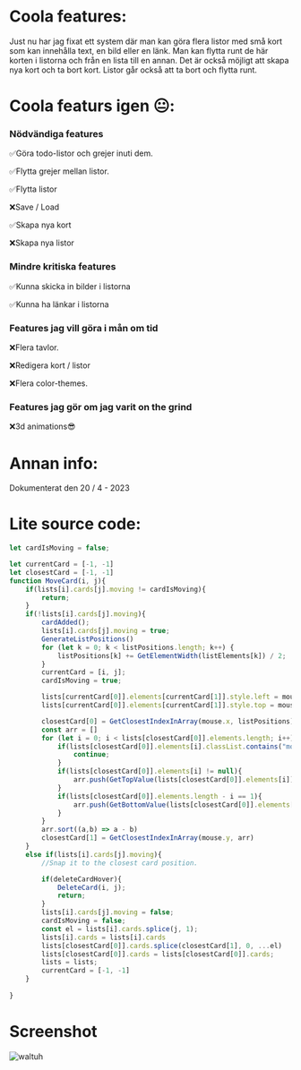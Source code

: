 # Coola features:

Just nu har jag fixat ett system där man kan göra flera listor med små kort som kan innehålla text, en bild eller en länk. Man kan flytta runt de här korten i listorna och från en lista till en annan. Det är också möjligt att skapa nya kort och ta bort kort. Listor går också att ta bort och flytta runt. 

# Coola featurs igen 😐:

### Nödvändiga features

✅Göra todo-listor och grejer inuti dem.

✅Flytta grejer mellan listor.

✅Flytta listor

❌Save / Load

✅Skapa nya kort

❌Skapa nya listor

### Mindre kritiska features

✅Kunna skicka in bilder i listorna

✅Kunna ha länkar i listorna

### Features jag vill göra i mån om tid

❌Flera tavlor.

❌Redigera kort / listor

❌Flera color-themes.

### Features jag gör om jag varit on the grind

❌3d animations😎

# Annan info:

Dokumenterat den 20 / 4 - 2023

# Lite source code:

```js
let cardIsMoving = false;

let currentCard = [-1, -1]
let closestCard = [-1, -1]
function MoveCard(i, j){
    if(lists[i].cards[j].moving != cardIsMoving){
        return;
    }
    if(!lists[i].cards[j].moving){
        cardAdded();
        lists[i].cards[j].moving = true;
        GenerateListPositions()
        for (let k = 0; k < listPositions.length; k++) {
            listPositions[k] += GetElementWidth(listElements[k]) / 2;
        }
        currentCard = [i, j];
        cardIsMoving = true;

        lists[currentCard[0]].elements[currentCard[1]].style.left = mouse.x + "px";
        lists[currentCard[0]].elements[currentCard[1]].style.top = mouse.y + "px";

        closestCard[0] = GetClosestIndexInArray(mouse.x, listPositions)
        const arr = []
        for (let i = 0; i < lists[closestCard[0]].elements.length; i++) {
            if(lists[closestCard[0]].elements[i].classList.contains("movingCard")){
                continue;
            }
            if(lists[closestCard[0]].elements[i] != null){
                arr.push(GetTopValue(lists[closestCard[0]].elements[i]));
            }
            if(lists[closestCard[0]].elements.length - i == 1){
                arr.push(GetBottomValue(lists[closestCard[0]].elements[i]) + 10)
            }
        }
        arr.sort((a,b) => a - b)
        closestCard[1] = GetClosestIndexInArray(mouse.y, arr)
    }
    else if(lists[i].cards[j].moving){
        //Snap it to the closest card position.

        if(deleteCardHover){
            DeleteCard(i, j);
            return;
        }
        lists[i].cards[j].moving = false;
        cardIsMoving = false;
        const el = lists[i].cards.splice(j, 1);
        lists[i].cards = lists[i].cards
        lists[closestCard[0]].cards.splice(closestCard[1], 0, ...el)
        lists[closestCard[0]].cards = lists[closestCard[0]].cards;
        lists = lists;
        currentCard = [-1, -1]
    }
    
}
```

# Screenshot

<img src="/not-trello-screenshot-1.png" alt="waltuh">